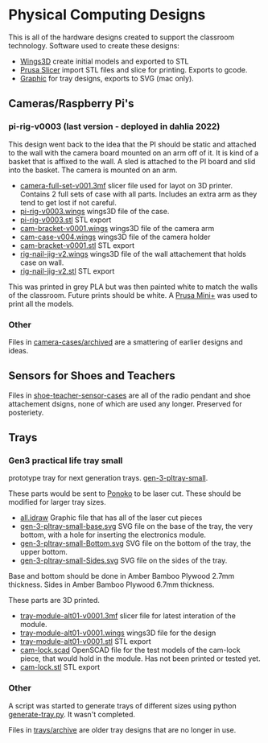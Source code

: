 # Physical Computing Designs

This is all of the hardware designs created to support the classroom technology. Software used to create these designs:

- [Wings3D](http://www.wings3d.com) create initial models and exported to STL
- [Prusa Slicer](https://www.prusa3d.com/page/prusaslicer_424/) import STL files and slice for printing. Exports to gcode.
- [Graphic](https://www.graphic.com/mac/) for tray designs, exports to SVG (mac only).


## Cameras/Raspberry Pi's

### pi-rig-v0003 (last version - deployed in dahlia 2022)

This design went back to the idea that the PI should be static and attached to the wall with the camera board mounted on an arm off of it. It is kind of a basket that is affixed to the wall. A sled is attached to the PI board and slid into the basket. The camera is mounted on an arm.

- [camera-full-set-v001.3mf](camera-cases/camera-full-set-v001.3mf) slicer file used for layot on 3D printer. Contains 2 full sets of case with all parts. Includes an extra arm as they tend to get lost if not careful.
- [pi-rig-v0003.wings](camera-cases/pi-rig-v0003.wings) wings3D file of the case.
- [pi-rig-v0003.stl](camera-cases/pi-rig-v0003.stl) STL export
- [cam-bracket-v0001.wings](camera-cases/cam-bracket-v0001.wings) wings3D file of the camera arm
- [cam-case-v004.wings](camera-cases/cam-case-v004.wings) wings3D file of the camera holder
- [cam-bracket-v0001.stl](camera-cases/cam-bracket-v0001.stl) STL export
- [rig-nail-jig-v2.wings](camera-cases/rig-nail-jig-v2.wings) wings3D file of the wall attachement that holds case on wall.
- [rig-nail-jig-v2.stl](camera-cases/rig-nail-jig-v2.stl) STL export

This was printed in grey PLA but was then painted white to match the walls of the classroom. Future prints should be white. A [Prusa Mini+](https://www.prusa3d.com/product/original-prusa-mini-semi-assembled-3d-printer-4/) was used to print all the models.


### Other

Files in [camera-cases/archived](camera-cases/archived/) are a smattering of earlier designs and ideas.


## Sensors for Shoes and Teachers

Files in [shoe-teacher-sensor-cases](shoe-teacher-sensor-cases/) are all of the radio pendant and shoe attachement dsigns, none of which are used any longer. Preserved for posteriety.


## Trays

### Gen3 practical life tray small

prototype tray for next generation trays. [gen-3-pltray-small](trays/gen-3-pltray-small).

These parts would be sent to [Ponoko](https://www.ponoko.com/login?redirect=%2F) to be laser cut. These should be modified for larger tray sizes.

- [all.idraw](trays/gen-3-pltray-small/all.idraw) Graphic file that has all of the laser cut pieces
- [gen-3-pltray-small-base.svg](trays/gen-3-pltray-small/gen-3-pltray-small-base.svg) SVG file on the base of the tray, the very bottom, with a hole for inserting the electronics module.
- [gen-3-pltray-small-Bottom.svg](trays/gen-3-pltray-small/gen-3-pltray-small-Bottom.svg) SVG file on the bottom of the tray, the upper bottom.
- [gen-3-pltray-small-Sides.svg](trays/gen-3-pltray-small/gen-3-pltray-small-Sides.svg) SVG file on the sides of the tray.

Base and bottom should be done in Amber Bamboo Plywood 2.7mm thickness. Sides in Amber Bamboo Plywood 6.7mm thickness.

These parts are 3D printed.
- [tray-module-alt01-v0001.3mf](trays/tray-module-alt01-v0001.3mf) slicer file for latest interation of the module.
- [tray-module-alt01-v0001.wings](trays/tray-module-alt01-v0001.wings) wings3D file for the design
- [tray-module-alt01-v0001.stl](trays/tray-module-alt01-v0001.stl) STL export
- [cam-lock.scad](trays/cam-lock.scad) OpenSCAD file for the test models of the cam-lock piece, that would hold in the module. Has not been printed or tested yet.
- [cam-lock.stl](trays/cam-lock.stl) STL export


### Other

A script was started to generate trays of different sizes using python [generate-tray.py](trays/generate-tray.py). It wasn't completed.

Files in [trays/archive](trays/archive/) are older tray designs that are no longer in use.